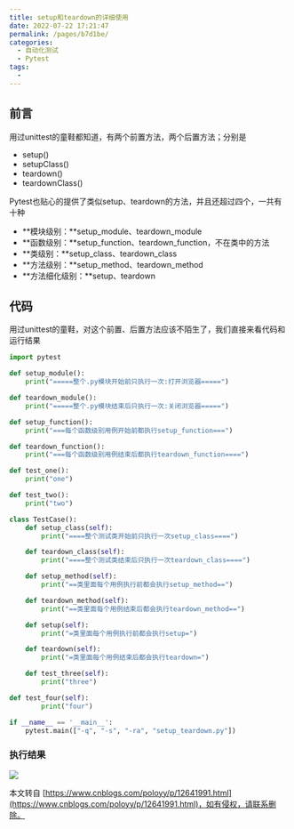 ```yaml
---
title: setup和teardown的详细使用
date: 2022-07-22 17:21:47
permalink: /pages/b7d1be/
categories:
  - 自动化测试
  - Pytest
tags:
  - 
---
```

前言
--

用过unittest的童鞋都知道，有两个前置方法，两个后置方法；分别是

*   setup()
*   setupClass()
*   teardown()
*   teardownClass()

Pytest也贴心的提供了类似setup、teardown的方法，并且还超过四个，一共有十种

*   **模块级别：**setup_module、teardown_module
*   **函数级别：**setup_function、teardown_function，不在类中的方法
*   **类级别：**setup_class、teardown_class
*   **方法级别：**setup_method、teardown_method
*   **方法细化级别：**setup、teardown

代码
--

用过unittest的童鞋，对这个前置、后置方法应该不陌生了，我们直接来看代码和运行结果

```python
import pytest

def setup_module():
    print("=====整个.py模块开始前只执行一次:打开浏览器=====")

def teardown_module():
    print("=====整个.py模块结束后只执行一次:关闭浏览器=====")

def setup_function():
    print("===每个函数级别用例开始前都执行setup_function===")

def teardown_function():
    print("===每个函数级别用例结束后都执行teardown_function====")

def test_one():
    print("one")

def test_two():
    print("two")

class TestCase():
    def setup_class(self):
        print("====整个测试类开始前只执行一次setup_class====")

    def teardown_class(self):
        print("====整个测试类结束后只执行一次teardown_class====")

    def setup_method(self):
        print("==类里面每个用例执行前都会执行setup_method==")

    def teardown_method(self):
        print("==类里面每个用例结束后都会执行teardown_method==")

    def setup(self):
        print("=类里面每个用例执行前都会执行setup=")

    def teardown(self):
        print("=类里面每个用例结束后都会执行teardown=")

    def test_three(self):
        print("three")
```

```python
def test_four(self):
        print("four")

if __name__ == '__main__':
    pytest.main(["-q", "-s", "-ra", "setup_teardown.py"])
```

### 执行结果

![](https://img2020.cnblogs.com/blog/1896874/202004/1896874-20200406142633570-607433520.png)

  

本文转自 [https://www.cnblogs.com/poloyy/p/12641991.html](https://www.cnblogs.com/poloyy/p/12641991.html)，如有侵权，请联系删除。